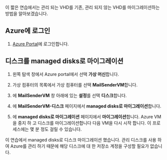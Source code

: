 이 짧은 연습에서는 관리 되는 VHD를 기존, 관리 되지 않는 VHD를 마이그레이션하는 방법을 알아보겠습니다. 

## <a name="sign-in-to-azure"></a>Azure에 로그인

1. [Azure Portal](https://portal.azure.com/?azure-portal=true)에 로그인합니다.

## <a name="migrate-our-disks-to-managed-disks"></a>디스크를 managed disks로 마이그레이션

1. 왼쪽 탐색 창에서 Azure portal에서 선택 **가상 머신**합니다.

1. 가상 컴퓨터의 목록에서 가상 컴퓨터를 선택 **MailSenderVM**합니다.

1. 에 **MailSenderVM** 창 아래에 있는 **설정**를 선택 **디스크**합니다.

1. 에 **MailSenderVM-디스크** 페이지에서 **managed disks로 마이그레이션**합니다.

1. 에 **managed disks로 마이그레이션** 페이지에서 **마이그레이션**합니다. Azure VM을 중지 하 고 디스크를 마이그레이션합니다 다음 VM을 다시 시작 합니다. 이 프로세스에는 몇 분 정도 걸릴 수 있습니다.

이 연습에서 managed disks로 디스크 마이그레이션 했습니다. 관리 디스크를 사용 하 여 Azure를 관리 하기 때문에 해당 디스크에 대 한 저장소 계정을 구성할 필요가 없습니다.
